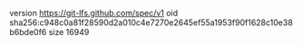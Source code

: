 version https://git-lfs.github.com/spec/v1
oid sha256:c948c0a81f28590d2a010c4e7270e2645ef55a1953f90f1628c10e38b6bde0f6
size 16949
